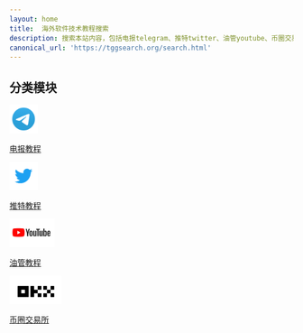 ```yaml
---
layout: home
title:  海外软件技术教程搜索
description: 搜索本站内容，包括电报telegram、推特twitter、油管youtube、币圈交易所等教程。
canonical_url: 'https://tggsearch.org/search.html'
---
```

<h2>分类模块</h2>
<div  class='icon-block-body-four'>
  <div class='icon-block-item'>
    <a href="{{ site.url }}/telegram.html">
        <img src="/docs/assets/img/telegram.png" alt="电报教程" height=50px>
        <p>电报教程</p>
    </a>
  </div>
   <div class='icon-block-item'>
    <a href="{{ site.url }}/twitter.html">
        <img src="/docs/assets/img/twitter.png" alt="推特教程" height=50px>
        <p>推特教程</p>
    </a>
  </div>  
   <div class='icon-block-item'>
    <a href="{{ site.url }}/youtube.html">
        <img src="/docs/assets/img/youtube.webp" alt="油管教程" height=50px>
        <p>油管教程</p>
    </a>
  </div>
  <div class='icon-block-item'>
    <a href="{{ site.url }}/exchange.html">
        <img src="/docs/assets/img/okx.png" alt="币圈交易所教程" height=50px>
        <p>币圈交易所</p>
    </a>
  </div>
</div>

<script async src="https://cse.google.com/cse.js?cx=970c3d76c027041ea">
</script>
<div class="gcse-searchbox-only"></div>